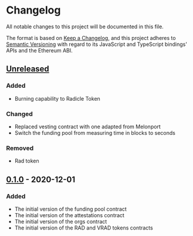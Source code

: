 # Changelog
All notable changes to this project will be documented in this file.

The format is based on [Keep a Changelog](https://keepachangelog.com/en/1.0.0/),
and this project adheres to [Semantic Versioning](https://semver.org/spec/v2.0.0.html)
with regard to its JavaScript and TypeScript bindings' APIs and the Ethereum ABI.

## [Unreleased]

### Added
- Burning capability to Radicle Token

### Changed
- Replaced vesting contract with one adapted from Melonport
- Switch the funding pool from measuring time in blocks to seconds

### Removed
- Rad token

## [0.1.0] - 2020-12-01
### Added
- The initial version of the funding pool contract
- The initial version of the attestations contract
- The initial version of the orgs contract
- The initial version of the RAD and VRAD tokens contracts

[Unreleased]: https://github.com/radicle-dev/radicle-contracts/compare/v0.1.0...HEAD
[0.1.0]: https://github.com/radicle-dev/radicle-contracts/releases/tag/v0.1.0
